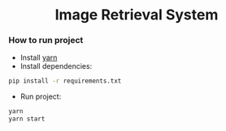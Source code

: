 <div align="center">

# Image Retrieval System
</div>

### How to run project
- Install [yarn](https://yarn.en.softonic.com/) 
- Install dependencies:
```bash
pip install -r requirements.txt
```
- Run project:
```bash
yarn 
yarn start
```
